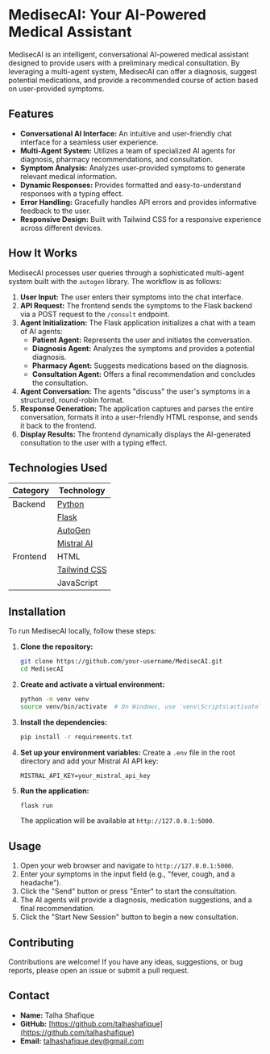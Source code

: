 # MedisecAI: Your AI-Powered Medical Assistant

MedisecAI is an intelligent, conversational AI-powered medical assistant designed to provide users with a preliminary medical consultation. By leveraging a multi-agent system, MedisecAI can offer a diagnosis, suggest potential medications, and provide a recommended course of action based on user-provided symptoms.

## Features

- **Conversational AI Interface:** An intuitive and user-friendly chat interface for a seamless user experience.
- **Multi-Agent System:** Utilizes a team of specialized AI agents for diagnosis, pharmacy recommendations, and consultation.
- **Symptom Analysis:**  Analyzes user-provided symptoms to generate relevant medical information.
- **Dynamic Responses:** Provides formatted and easy-to-understand responses with a typing effect.
- **Error Handling:** Gracefully handles API errors and provides informative feedback to the user.
- **Responsive Design:** Built with Tailwind CSS for a responsive experience across different devices.

## How It Works

MedisecAI processes user queries through a sophisticated multi-agent system built with the `autogen` library. The workflow is as follows:

1.  **User Input:** The user enters their symptoms into the chat interface.
2.  **API Request:** The frontend sends the symptoms to the Flask backend via a POST request to the `/consult` endpoint.
3.  **Agent Initialization:** The Flask application initializes a chat with a team of AI agents:
    *   **Patient Agent:** Represents the user and initiates the conversation.
    *   **Diagnosis Agent:** Analyzes the symptoms and provides a potential diagnosis.
    *   **Pharmacy Agent:** Suggests medications based on the diagnosis.
    *   **Consultation Agent:** Offers a final recommendation and concludes the consultation.
4.  **Agent Conversation:** The agents "discuss" the user's symptoms in a structured, round-robin format.
5.  **Response Generation:** The application captures and parses the entire conversation, formats it into a user-friendly HTML response, and sends it back to the frontend.
6.  **Display Results:** The frontend dynamically displays the AI-generated consultation to the user with a typing effect.

## Technologies Used

| Category | Technology |
|---|---|
| Backend | [Python](https://www.python.org/) |
|         | [Flask](https://flask.palletsprojects.com/) |
|         | [AutoGen](https://github.com/microsoft/autogen) |
|         | [Mistral AI](https://mistral.ai/) |
| Frontend| HTML |
|         | [Tailwind CSS](https://tailwindcss.com/) |
|         | JavaScript |

## Installation

To run MedisecAI locally, follow these steps:

1.  **Clone the repository:**
    ```bash
    git clone https://github.com/your-username/MedisecAI.git
    cd MedisecAI
    ```

2.  **Create and activate a virtual environment:**
    ```bash
    python -m venv venv
    source venv/bin/activate  # On Windows, use `venv\Scripts\activate`
    ```

3.  **Install the dependencies:**
    ```bash
    pip install -r requirements.txt
    ```

4.  **Set up your environment variables:**
    Create a `.env` file in the root directory and add your Mistral AI API key:
    ```
    MISTRAL_API_KEY=your_mistral_api_key
    ```

5.  **Run the application:**
    ```bash
    flask run
    ```
    The application will be available at `http://127.0.0.1:5000`.

## Usage

1.  Open your web browser and navigate to `http://127.0.0.1:5000`.
2.  Enter your symptoms in the input field (e.g., "fever, cough, and a headache").
3.  Click the "Send" button or press "Enter" to start the consultation.
4.  The AI agents will provide a diagnosis, medication suggestions, and a final recommendation.
5.  Click the "Start New Session" button to begin a new consultation.

## Contributing

Contributions are welcome! If you have any ideas, suggestions, or bug reports, please open an issue or submit a pull request.

## Contact

- **Name:** Talha Shafique
- **GitHub:** [https://github.com/talhashafique](https://github.com/talhashafique)
- **Email:** talhashafique.dev@gmail.com
